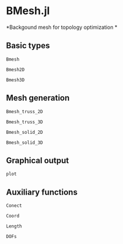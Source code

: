 # BMesh.jl

*Backgound mesh for topology optimization *


## Basic types

```@docs
Bmesh
```

```@docs
Bmesh2D
```

```@docs
Bmesh3D
```

## Mesh generation

```@docs
Bmesh_truss_2D
```

```@docs
Bmesh_truss_3D
```

```@docs
Bmesh_solid_2D
```

```@docs
Bmesh_solid_3D
```

## Graphical output

```@docs
plot
```

## Auxiliary functions

```@docs
Conect
```

```@docs
Coord
```

```@docs
Length
```

```@docs
DOFs
```

